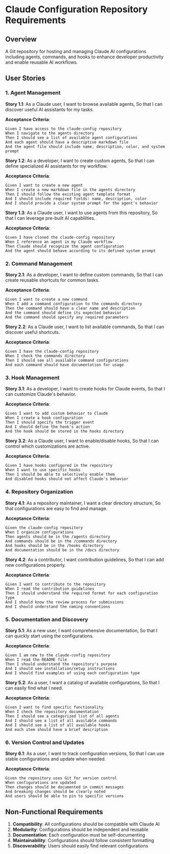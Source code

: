 # Claude Configuration Repository Requirements

## Overview
A Git repository for hosting and managing Claude AI configurations including agents, commands, and hooks to enhance developer productivity and enable reusable AI workflows.

## User Stories

### 1. Agent Management

**Story 1.1**: As a Claude user, I want to browse available agents, So that I can discover useful AI assistants for my tasks.

**Acceptance Criteria**:
```gherkin
Given I have access to the claude-config repository
When I navigate to the agents directory
Then I should see a list of available agent configurations
And each agent should have a descriptive markdown file
And the agent file should include name, description, color, and system prompt
```

**Story 1.2**: As a developer, I want to create custom agents, So that I can define specialized AI assistants for my workflow.

**Acceptance Criteria**:
```gherkin
Given I want to create a new agent
When I create a new markdown file in the agents directory
Then I should follow the existing agent template format
And I should include required fields: name, description, color
And I should provide a clear system prompt for the agent's behavior
```

**Story 1.3**: As a Claude user, I want to use agents from this repository, So that I can leverage pre-built AI capabilities.

**Acceptance Criteria**:
```gherkin
Given I have cloned the claude-config repository
When I reference an agent in my Claude workflow
Then Claude should recognize the agent configuration
And the agent should behave according to its defined system prompt
```

### 2. Command Management

**Story 2.1**: As a developer, I want to define custom commands, So that I can create reusable shortcuts for common tasks.

**Acceptance Criteria**:
```gherkin
Given I want to create a new command
When I add a command configuration to the commands directory
Then the command should have a clear name and description
And the command should define its expected behavior
And the command should specify any required parameters
```

**Story 2.2**: As a Claude user, I want to list available commands, So that I can discover useful shortcuts.

**Acceptance Criteria**:
```gherkin
Given I have the claude-config repository
When I check the commands directory
Then I should see all available command configurations
And each command should have documentation for usage
```

### 3. Hook Management

**Story 3.1**: As a developer, I want to create hooks for Claude events, So that I can customize Claude's behavior.

**Acceptance Criteria**:
```gherkin
Given I want to add custom behavior to Claude
When I create a hook configuration
Then I should specify the trigger event
And I should define the hook's action
And the hook should be stored in the hooks directory
```

**Story 3.2**: As a Claude user, I want to enable/disable hooks, So that I can control which customizations are active.

**Acceptance Criteria**:
```gherkin
Given I have hooks configured in the repository
When I want to use specific hooks
Then I should be able to selectively enable them
And disabled hooks should not affect Claude's behavior
```

### 4. Repository Organization

**Story 4.1**: As a repository maintainer, I want a clear directory structure, So that configurations are easy to find and manage.

**Acceptance Criteria**:
```gherkin
Given the claude-config repository
When I organize configurations
Then agents should be in the /agents directory
And commands should be in the /commands directory
And hooks should be in the /hooks directory
And documentation should be in the /docs directory
```

**Story 4.2**: As a contributor, I want contribution guidelines, So that I can add new configurations properly.

**Acceptance Criteria**:
```gherkin
Given I want to contribute to the repository
When I read the contribution guidelines
Then I should understand the required format for each configuration type
And I should know the review process for submissions
And I should understand the naming conventions
```

### 5. Documentation and Discovery

**Story 5.1**: As a new user, I want comprehensive documentation, So that I can quickly start using the configurations.

**Acceptance Criteria**:
```gherkin
Given I am new to the claude-config repository
When I read the README file
Then I should understand the repository's purpose
And I should see installation/setup instructions
And I should find examples of using each configuration type
```

**Story 5.2**: As a user, I want a catalog of available configurations, So that I can easily find what I need.

**Acceptance Criteria**:
```gherkin
Given I want to find specific functionality
When I check the repository documentation
Then I should see a categorized list of all agents
And I should see a list of all available commands
And I should see a list of all available hooks
And each item should have a brief description
```

### 6. Version Control and Updates

**Story 6.1**: As a user, I want to track configuration versions, So that I can use stable configurations and update when needed.

**Acceptance Criteria**:
```gherkin
Given the repository uses Git for version control
When configurations are updated
Then changes should be documented in commit messages
And breaking changes should be clearly noted
And users should be able to pin to specific versions
```

## Non-Functional Requirements

1. **Compatibility**: All configurations should be compatible with Claude AI
2. **Modularity**: Configurations should be independent and reusable
3. **Documentation**: Each configuration must be self-documenting
4. **Maintainability**: Configurations should follow consistent formatting
5. **Discoverability**: Users should easily find relevant configurations